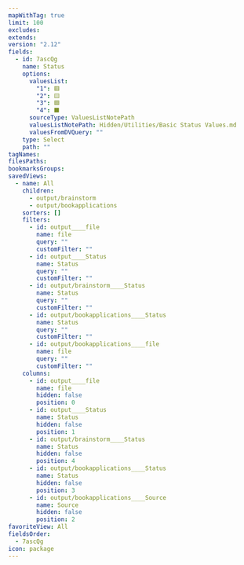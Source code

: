 ```yaml
---
mapWithTag: true
limit: 100
excludes: 
extends: 
version: "2.12"
fields:
  - id: 7ascQg
    name: Status
    options:
      valuesList:
        "1": 🟥
        "2": 🟨
        "3": 🟩
        "4": ⬛️
      sourceType: ValuesListNotePath
      valuesListNotePath: Hidden/Utilities/Basic Status Values.md
      valuesFromDVQuery: ""
    type: Select
    path: ""
tagNames: 
filesPaths: 
bookmarksGroups: 
savedViews:
  - name: All
    children:
      - output/brainstorm
      - output/bookapplications
    sorters: []
    filters:
      - id: output____file
        name: file
        query: ""
        customFilter: ""
      - id: output____Status
        name: Status
        query: ""
        customFilter: ""
      - id: output/brainstorm____Status
        name: Status
        query: ""
        customFilter: ""
      - id: output/bookapplications____Status
        name: Status
        query: ""
        customFilter: ""
      - id: output/bookapplications____file
        name: file
        query: ""
        customFilter: ""
    columns:
      - id: output____file
        name: file
        hidden: false
        position: 0
      - id: output____Status
        name: Status
        hidden: false
        position: 1
      - id: output/brainstorm____Status
        name: Status
        hidden: false
        position: 4
      - id: output/bookapplications____Status
        name: Status
        hidden: false
        position: 3
      - id: output/bookapplications____Source
        name: Source
        hidden: false
        position: 2
favoriteView: All
fieldsOrder:
  - 7ascQg
icon: package
---
```

